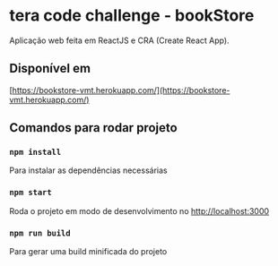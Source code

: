 # tera code challenge -  bookStore

Aplicação web feita em ReactJS e CRA (Create React App).

## Disponível em

[https://bookstore-vmt.herokuapp.com/](https://bookstore-vmt.herokuapp.com/)

## Comandos para rodar projeto

### `npm install`

Para instalar as dependências necessárias

### `npm start`

Roda o projeto em modo de desenvolvimento no [http://localhost:3000](http://localhost:3000)

### `npm run build`

Para gerar uma build minificada do projeto
